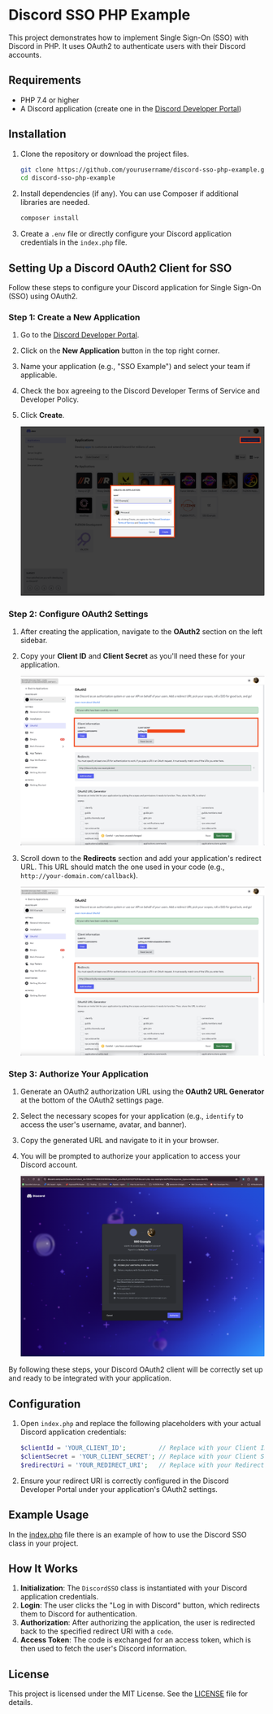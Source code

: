 # Discord SSO PHP Example

This project demonstrates how to implement Single Sign-On (SSO) with Discord in PHP. It uses OAuth2 to authenticate
users with their Discord accounts.

## Requirements

- PHP 7.4 or higher
- A Discord application (create one in the [Discord Developer Portal]())

## Installation

1. Clone the repository or download the project files.

   ```bash
   git clone https://github.com/yourusername/discord-sso-php-example.git
   cd discord-sso-php-example
   ```

2. Install dependencies (if any). You can use Composer if additional libraries are needed.

   ```bash
   composer install
   ```

3. Create a `.env` file or directly configure your Discord application credentials in the `index.php` file.

## Setting Up a Discord OAuth2 Client for SSO

Follow these steps to configure your Discord application for Single Sign-On (SSO) using OAuth2.

### Step 1: Create a New Application

1. Go to the [Discord Developer Portal](https://discord.com/developers/applications).
2. Click on the **New Application** button in the top right corner.
3. Name your application (e.g., "SSO Example") and select your team if applicable.
4. Check the box agreeing to the Discord Developer Terms of Service and Developer Policy.
5. Click **Create**.

   ![Create New Application](./images/step1.png)

### Step 2: Configure OAuth2 Settings

1. After creating the application, navigate to the **OAuth2** section on the left sidebar.
2. Copy your **Client ID** and **Client Secret** as you'll need these for your application.

   ![OAuth2 Settings](./images/step2.png)

3. Scroll down to the **Redirects** section and add your application's redirect URL. This URL should match the one used
   in your code (e.g., `http://your-domain.com/callback`).

   ![Redirects Configuration](./images/step3.png)

### Step 3: Authorize Your Application

1. Generate an OAuth2 authorization URL using the **OAuth2 URL Generator** at the bottom of the OAuth2 settings page.
2. Select the necessary scopes for your application (e.g., `identify` to access the user's username, avatar, and
   banner).
3. Copy the generated URL and navigate to it in your browser.
4. You will be prompted to authorize your application to access your Discord account.

   ![Authorize Application](./images/result.png)

By following these steps, your Discord OAuth2 client will be correctly set up and ready to be integrated with your
application.

## Configuration

1. Open `index.php` and replace the following placeholders with your actual Discord application credentials:

   ```php
   $clientId = 'YOUR_CLIENT_ID';         // Replace with your Client ID
   $clientSecret = 'YOUR_CLIENT_SECRET'; // Replace with your Client Secret
   $redirectUri = 'YOUR_REDIRECT_URI';   // Replace with your Redirect URI
   ```

2. Ensure your redirect URI is correctly configured in the Discord Developer Portal under your application's OAuth2
   settings.

## Example Usage

In the [index.php](index.php) file there is an example of how to use the Discord SSO class in your project.

## How It Works

1. **Initialization**: The `DiscordSSO` class is instantiated with your Discord application credentials.
2. **Login**: The user clicks the "Log in with Discord" button, which redirects them to Discord for authentication.
3. **Authorization**: After authorizing the application, the user is redirected back to the specified redirect URI with
   a `code`.
4. **Access Token**: The code is exchanged for an access token, which is then used to fetch the user's Discord
   information.

## License

This project is licensed under the MIT License. See the [LICENSE](LICENSE) file for details.
